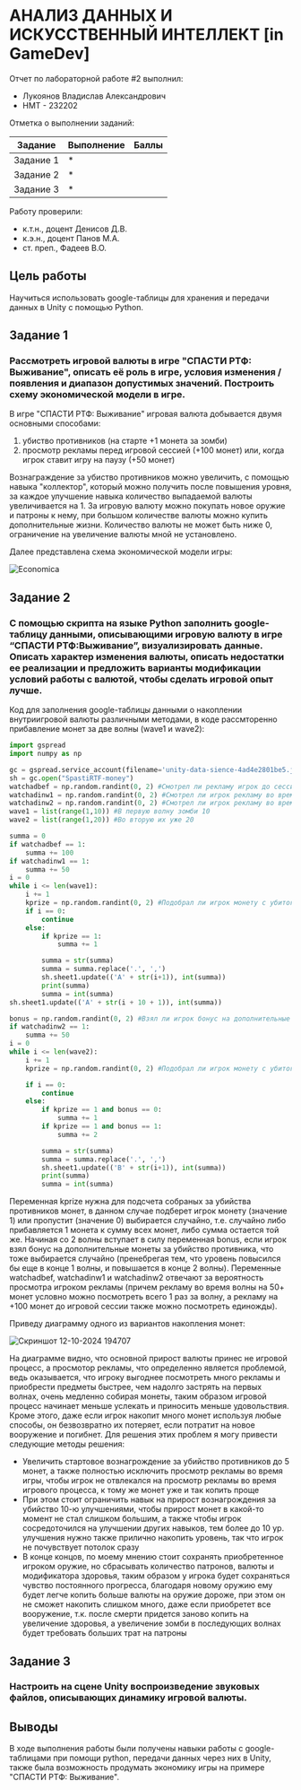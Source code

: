 # АНАЛИЗ ДАННЫХ И ИСКУССТВЕННЫЙ ИНТЕЛЛЕКТ [in GameDev]
Отчет по лабораторной работе #2 выполнил:
- Лукоянов Владислав Александрович
- НМТ - 232202
  
Отметка о выполнении заданий:

| Задание | Выполнение | Баллы |
| ------ | ------ | ------ |
| Задание 1 | * |  |
| Задание 2 | * |  |
| Задание 3 | * |  |

Работу проверили:
- к.т.н., доцент Денисов Д.В.
- к.э.н., доцент Панов М.А.
- ст. преп., Фадеев В.О.

## Цель работы
Научиться использовать google-таблицы для хранения и передачи данных в Unity с помощью Python.

## Задание 1
### Рассмотреть игровой валюты в игре "СПАСТИ РТФ: Выживание", описать её роль в игре, условия изменения / появления и диапазон допустимых значений. Построить схему экономической модели в игре.
В игре "СПАСТИ РТФ: Выживание" игровая валюта добывается двумя основными способами: 
  1) убиство противников (на старте +1 монета за зомби)
  2) просмотр рекламы перед игровой сессией (+100 монет) или, когда игрок ставит игру на паузу (+50 монет)

Вознаграждение за убиство противников можно увеличить, с помощью навыка "коллектор", который можно получить после повышения уровня, за каждое улучшение навыка количество выпадаемой валюты увеличивается на 1. За игровую валюту можно покупать новое оружие и патроны к нему, при большом количестве валюты можно купить дополнительные жизни. Количество валюты не может быть ниже 0, ограничение на увеличение валюты мной не установлено.

Далее представлена схема экономической модели игры:

![Economica](https://github.com/user-attachments/assets/b34535b9-f7fd-4612-a6a4-9f7af7f72edd)

## Задание 2
### С помощью скрипта на языке Python заполнить google-таблицу данными, описывающими игровую валюту в игре “СПАСТИ РТФ:Выживание”, визуализировать данные. Описать характер изменения валюты, описать недостатки ее реализации и предложить варианты модификации условий работы с валютой, чтобы сделать игровой опыт лучше.
Код для заполнения google-таблицы данными о накоплении внутриигровой валюты различными методами, в коде рассмторенно прибавление монет за две волны (wave1 и wave2):
```python
import gspread
import numpy as np

gc = gspread.service_account(filename='unity-data-sience-4ad4e2801be5.json')
sh = gc.open("SpastiRTF-money")
watchadbef = np.random.randint(0, 2) #Смотрел ли рекламу игрок до сессии
watchadinw1 = np.random.randint(0, 2) #Смотрел ли игрок рекламу во время прохождения 1 волны
watchadinw2 = np.random.randint(0, 2) #Смотрел ли игрок рекламу во время прохождения 2 волны
wave1 = list(range(1,10)) #В первую волну зомби 10 
wave2 = list(range(1,20)) #Во вторую их уже 20

summa = 0
if watchadbef == 1:
    summa += 100
if watchadinw1 == 1:
    summa += 50
i = 0
while i <= len(wave1):
    i += 1
    kprize = np.random.randint(0, 2) #Подобрал ли игрок монету с убитого врага
    if i == 0:
        continue
    else:
        if kprize == 1:
            summa += 1

        summa = str(summa)
        summa = summa.replace('.', ',')
        sh.sheet1.update(('A' + str(i+1)), int(summa))
        print(summa)
        summa = int(summa)
sh.sheet1.update(('A' + str(i + 10 + 1)), int(summa))

bonus = np.random.randint(0, 2) #Взял ли игрок бонус на дополнительные монеты за убийство противника
if watchadinw2 == 1:
    summa += 50
i = 0
while i <= len(wave2):
    i += 1
    kprize = np.random.randint(0, 2) #Подобрал ли игрок монету с убитого врага

    if i == 0:
        continue
    else:
        if kprize == 1 and bonus == 0:
            summa += 1
        if kprize == 1 and bonus == 1:
            summa += 2

        summa = str(summa)
        summa = summa.replace('.', ',')
        sh.sheet1.update(('B' + str(i+1)), int(summa))
        print(summa)
        summa = int(summa)
```
Переменная kprize нужна для подсчета собраных за убийства противников монет, в данном случае подберет игрок монету (значение 1) или пропустит (значение 0) выбирается случайно, т.е. случайно либо прибавляется 1 монета к сумму всех монет, либо сумма остается той же. Начиная со 2 волны вступает в силу переменная bonus, если игрок взял бонус на дополнительные монеты за убийство противника, что тоже выбирается случайно (пренебрегая тем, что уровень повысился бы еще в конце 1 волны, и повышается в конце 2 волны). Переменные watchadbef, watchadinw1 и watchadinw2 отвечают за вероятность просмотра игроком рекламы (причем рекламу во время волны на 50+ монет условно можно посмотреть всего 1 раз за волну, а рекламу на +100 монет до игровой сессии также можно посмотреть единожды). 

Приведу диаграмму одного из вариантов накопления монет:

![Скриншот 12-10-2024 194707](https://github.com/user-attachments/assets/88f273b5-6b01-4e2e-b91a-a4e522caf701)

На диаграмме видно, что основной прирост валюты принес не игровой процесс, а просмотор рекламы, что определенно является проблемой, ведь оказывается, что игроку выгоднее посмотреть много рекламы и приобрести предметы быстрее, чем надолго застрять на первых волнах, очень медленно собирая монеты, таким образом игровой процесс начинает меньше услекать и приносить меньше удовольствия. Кроме этого, даже если игрок накопит много монет используя любые способы, он безвозвратно их потеряет, если потратит на новое вооружение и погибнет.
Для решения этих проблем я могу привести следующие методы решения:

- Увеличить стартовое вознагрождение за убийство противников до 5 монет, а также полностью исключить просмотр рекламы во время игры, чтобы игрок не отвлекался на просмотр рекламы во время игрового процесса, к тому же монет уже и так копить проще
- При этом стоит ограничить навык на прирост вознагрождения за убийство 10-ю улучшениями, чтобы прирост монет в какой-то момент не стал слишком большим, а также чтобы игрок сосредоточился на улучшении других навыков, тем более до 10 ур. улучшения нужно также прилично накопить уровень, так что игрок не почувствует потолок сразу
- В конце концов, по моему мнению стоит сохранять приобретенное игроком оружие, но сбрасывать количество патронов, валюты и модификатора здоровья, таким образом у игрока будет сохраняться чувство постоянного прогресса, благодаря новому оружию ему будет легче копить больше валюты на оружие дороже, при этом он не сможет накопить слишком много, даже если приобретет все вооружение, т.к. после смерти придется заново копить на увеличение здоровья, а увеличение зомби в последующих волнах будет требовать больших трат на патроны

## Задание 3
### Настроить на сцене Unity воспроизведение звуковых файлов, описывающих динамику игровой валюты.

 
## Выводы
В ходе выполнения работы были получены навыки работы с google-таблицами при помощи python, передачи данных через них в Unity, также была возможность продумать экономику игры на примере "СПАСТИ РТФ: Выживание".
